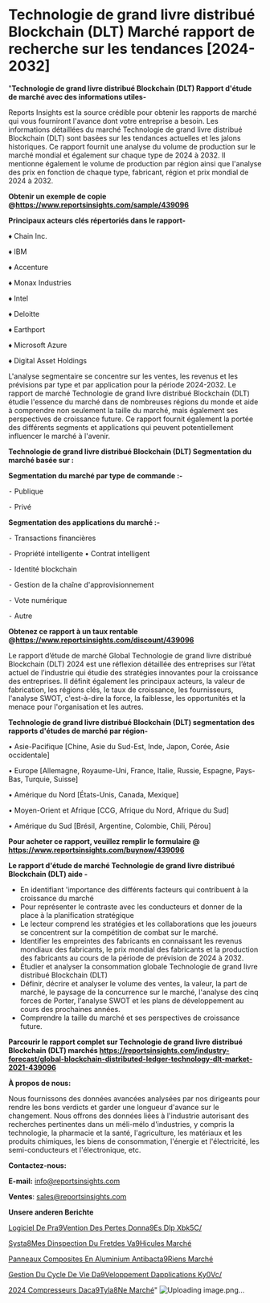 # Technologie de grand livre distribué Blockchain (DLT) Marché rapport de recherche sur les tendances [2024-2032]

"<strong>Technologie de grand livre distribué Blockchain (DLT) Rapport d'étude de marché avec des informations utiles-</strong>

Reports Insights est la source crédible pour obtenir les rapports de marché qui vous fourniront l'avance dont votre entreprise a besoin. Les informations détaillées du marché Technologie de grand livre distribué Blockchain (DLT) sont basées sur les tendances actuelles et les jalons historiques. Ce rapport fournit une analyse du volume de production sur le marché mondial et également sur chaque type de 2024 à 2032. Il mentionne également le volume de production par région ainsi que l'analyse des prix en fonction de chaque type, fabricant, région et prix mondial de 2024 à 2032.

<strong><b>Obtenir un exemple de copie @</b></strong><a href=https://www.reportsinsights.com/sample/439096><strong><b>https://www.reportsinsights.com/sample/439096</b></strong></a>

<b>Principaux acteurs clés répertoriés dans le rapport-</b>

<b> </b>♦ Chain Inc.

♦ IBM

♦ Accenture

♦ Monax Industries

♦ Intel

♦ Deloitte

♦ Earthport

♦ Microsoft Azure

♦ Digital Asset Holdings

L'analyse segmentaire se concentre sur les ventes, les revenus et les prévisions par type et par application pour la période 2024-2032. Le rapport de marché Technologie de grand livre distribué Blockchain (DLT) étudie l'essence du marché dans de nombreuses régions du monde et aide à comprendre non seulement la taille du marché, mais également ses perspectives de croissance future. Ce rapport fournit également la portée des différents segments et applications qui peuvent potentiellement influencer le marché à l'avenir.

<strong>Technologie de grand livre distribué Blockchain (DLT) Segmentation du marché basée sur :</strong>

<strong>Segmentation du marché par type de commande :-</strong>

⁃ Publique

⁃ Privé

<strong>Segmentation des applications du marché :-</strong>

⁃ Transactions financières

⁃ Propriété intelligente
• Contrat intelligent

⁃ Identité blockchain

⁃ Gestion de la chaîne d'approvisionnement

⁃ Vote numérique

⁃ Autre

<strong><b>Obtenez ce rapport à un taux rentable @</b></strong><a href=https://www.reportsinsights.com/discount/439096><strong><b>https://www.reportsinsights.com/discount/439096</b></strong></a>

Le rapport d’étude de marché Global Technologie de grand livre distribué Blockchain (DLT) 2024 est une réflexion détaillée des entreprises sur l’état actuel de l’industrie qui étudie des stratégies innovantes pour la croissance des entreprises. Il définit également les principaux acteurs, la valeur de fabrication, les régions clés, le taux de croissance, les fournisseurs, l'analyse SWOT, c'est-à-dire la force, la faiblesse, les opportunités et la menace pour l'organisation et les autres.

<strong>Technologie de grand livre distribué Blockchain (DLT) segmentation des rapports d'études de marché par région-</strong>

• Asie-Pacifique [Chine, Asie du Sud-Est, Inde, Japon, Corée, Asie occidentale]

• Europe [Allemagne, Royaume-Uni, France, Italie, Russie, Espagne, Pays-Bas, Turquie, Suisse]

• Amérique du Nord [États-Unis, Canada, Mexique]

• Moyen-Orient et Afrique [CCG, Afrique du Nord, Afrique du Sud]

• Amérique du Sud [Brésil, Argentine, Colombie, Chili, Pérou]

<strong>Pour acheter ce rapport, veuillez remplir le formulaire @   <a href=https://www.reportsinsights.com/buynow/439096>https://www.reportsinsights.com/buynow/439096</a></strong>

<strong>Le rapport d'étude de marché Technologie de grand livre distribué Blockchain (DLT) aide -</strong>
<ul>
  <li>En identifiant 'importance des différents facteurs qui contribuent à la croissance du marché</li>
  <li>Pour représenter le contraste avec les conducteurs et donner de la place à la planification stratégique</li>
  <li>Le lecteur comprend les stratégies et les collaborations que les joueurs se concentrent sur la compétition de combat sur le marché.</li>
  <li>Identifier les empreintes des fabricants en connaissant les revenus mondiaux des fabricants, le prix mondial des fabricants et la production des fabricants au cours de la période de prévision de 2024 à 2032.</li>
  <li>Étudier et analyser la consommation globale Technologie de grand livre distribué Blockchain (DLT)</li>
  <li>Définir, décrire et analyser le volume des ventes, la valeur, la part de marché, le paysage de la concurrence sur le marché, l'analyse des cinq forces de Porter, l'analyse SWOT et les plans de développement au cours des prochaines années.</li>
  <li>Comprendre la taille du marché et ses perspectives de croissance future.</li>
</ul>

<strong>Parcourir le rapport complet sur Technologie de grand livre distribué Blockchain (DLT) marchés <a href=https://reportsinsights.com/industry-forecast/global-blockchain-distributed-ledger-technology-dlt-market-2021-439096>https://reportsinsights.com/industry-forecast/global-blockchain-distributed-ledger-technology-dlt-market-2021-439096</a></strong>

<strong>À propos de nous:</strong>

Nous fournissons des données avancées analysées par nos dirigeants pour rendre les bons verdicts et garder une longueur d'avance sur le changement. Nous offrons des données liées à l'industrie autorisant des recherches pertinentes dans un méli-mélo d'industries, y compris la technologie, la pharmacie et la santé, l'agriculture, les matériaux et les produits chimiques, les biens de consommation, l'énergie et l'électricité, les semi-conducteurs et l'électronique, etc.

<strong>Contactez-nous:</strong>

<strong>E-mail:</strong> <a href=mailto:info@reportsinsights.com>info@reportsinsights.com</a>

<strong>Ventes</strong>: <a href=mailto:sales@reportsinsights.com>sales@reportsinsights.com</a>

<strong>Unsere anderen Berichte</strong>

<a href=https://www.linkedin.com/pulse/logiciel-de-pr%C3%A9vention-des-pertes-donn%C3%A9es-dlp-xbk5c/>Logiciel De Pra9Vention Des Pertes Donna9Es Dlp Xbk5C/</a>

<a href=https://www.linkedin.com/pulse/syst%C3%A8mes-dinspection-du-fretdes-v%C3%A9hicules-march%C3%A9taille-mdcmc/>Systa8Mes Dinspection Du Fretdes Va9Hicules Marché</a>

<a href=https://www.linkedin.com/pulse/panneaux-composites-en-aluminium-antibact%25C3%25A9riens-march%25C3%25A9domaines>Panneaux Composites En Aluminium Antibacta9Riens Marché</a>

<a href=https://www.linkedin.com/pulse/gestion-du-cycle-de-vie-d%C3%A9veloppement-dapplications-ky0vc/>Gestion Du Cycle De Vie Da9Veloppement Dapplications Ky0Vc/</a>

<a href=https://www.linkedin.com/pulse/2024-compresseurs-dac%C3%A9tyl%C3%A8ne-march%C3%A9-informations-dqqjc/>2024 Compresseurs Daca9Tyla8Ne Marché</a>"
![Uploading image.png…]()
